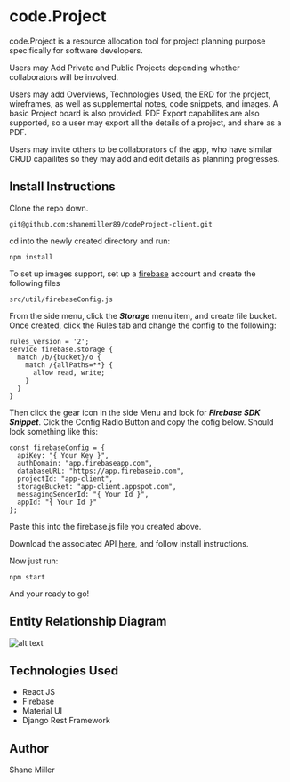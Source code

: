 # code.Project

code.Project is a resource allocation tool for project planning purpose specifically for software developers.

Users may Add Private and Public Projects depending whether collaborators will be involved.

Users may add Overviews, Technologies Used, the ERD for the project, wireframes, as well as supplemental notes, code snippets, and images. A basic Project board is also provided. PDF Export capabilites are also supported, so a user may export all the details of a project, and share as a PDF.

Users may invite others to be collaborators of the app, who have similar CRUD capailites so they may add and edit details as planning progresses.

## Install Instructions

Clone the repo down.

```
git@github.com:shanemiller89/codeProject-client.git
```

cd into the newly created directory and run:

```
npm install
```
To set up images support, set up a [firebase](https://firebase.google.com/) account and create the following files

```
src/util/firebaseConfig.js
```

From the side menu, click the ***Storage*** menu item, and create file bucket. Once created, click the Rules tab and change the config to the following:

```
rules_version = '2';
service firebase.storage {
  match /b/{bucket}/o {
    match /{allPaths=**} {
      allow read, write;
    }
  }
}
```

Then click the gear icon in the side Menu and look for ***Firebase SDK Snippet***. Cick the Config Radio Button and copy the cofig below. Should look something like this:

```
const firebaseConfig = {
  apiKey: "{ Your Key }",
  authDomain: "app.firebaseapp.com",
  databaseURL: "https://app.firebaseio.com",
  projectId: "app-client",
  storageBucket: "app-client.appspot.com",
  messagingSenderId: "{ Your Id }",
  appId: "{ Your Id }"
};
```


Paste this into the firebase.js file you created above.

Download the associated API [here](https://github.com/shanemiller89/codeProject-API), and follow install instructions.

Now just run:

```
npm start
```

And your ready to go!

## Entity Relationship Diagram

![alt text](https://firebasestorage.googleapis.com/v0/b/codeproject-client.appspot.com/o/app_resources%2FcodeProject-ERD%20(1).png?alt=media&token=0d88e89c-ba62-4459-b83c-db9f070bc65e "ERD")

## Technologies Used

+ React JS
+ Firebase
+ Material UI
+ Django Rest Framework

## Author

Shane Miller

